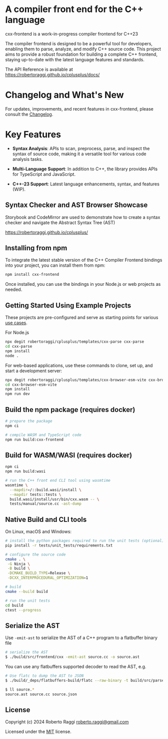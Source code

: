# A compiler front end for the C++ language

cxx-frontend is a work-in-progress compiler frontend for C++23

The compiler frontend is designed to be a powerful tool for developers, enabling them to parse, analyze, and modify C++ source code. This project aims to provide a robust foundation for building a complete C++ frontend, staying
up-to-date with the latest language features and standards.

The API Reference is available at https://robertoraggi.github.io/cplusplus/docs/

# Changelog and What's New

For updates, improvements, and recent features in cxx-frontend, please consult the [Changelog](CHANGELOG.md).

# Key Features

- **Syntax Analysis**: APIs to scan, preprocess, parse, and inspect the syntax of source code, making it a versatile tool for various code analysis tasks.

- **Multi-Language Support**: In addition to C++, the library provides APIs for TypeScript and JavaScript.

- **C++-23 Support**: Latest language enhancements, syntax, and features (WIP).

## Syntax Checker and AST Browser Showcase

Storybook and CodeMirror are used to demonstrate how to create a syntax checker and navigate the Abstract Syntax Tree (AST)

https://robertoraggi.github.io/cplusplus/

## Installing from npm

To integrate the latest stable version of the C++ Compiler Frontend bindings into your project, you can install them from npm:

```sh
npm install cxx-frontend
```

Once installed, you can use the bindings in your Node.js or web projects as needed.

## Getting Started Using Example Projects

These projects are pre-configured and serve as starting points for various [use cases](https://github.com/robertoraggi/cplusplus/tree/main/templates).

For Node.js

```sh
npx degit robertoraggi/cplusplus/templates/cxx-parse cxx-parse
cd cxx-parse
npm install
node .
```

For web-based applications, use these commands to clone, set up, and start a development server:

```sh
npx degit robertoraggi/cplusplus/templates/cxx-browser-esm-vite cxx-browser-esm-vite
cd cxx-browser-esm-vite
npm install
npm run dev
```

## Build the npm package (requires docker)

```sh
# prepare the package
npm ci

# compile WASM and TypeScript code
npm run build:cxx-frontend
```

## Build for WASM/WASI (requires docker)

```sh
npm ci
npm run build:wasi

# run the C++ front end CLI tool using wasmtime
wasmtime \
  --mapdir=/::build.wasi/install \
  --mapdir tests::tests \
  build.wasi/install/usr/bin/cxx.wasm -- \
  tests/manual/source.cc -ast-dump
```

## Native Build and CLI tools

On Linux, macOS and Windows:

```sh
# install the python packages required to run the unit tests (optional)
pip install -r tests/unit_tests/requirements.txt

# configure the source code
cmake . \
 -G Ninja \
 -B build \
 -DCMAKE_BUILD_TYPE=Release \
 -DCXX_INTERPROCEDURAL_OPTIMIZATION=1

# build
cmake --build build

# run the unit tests
cd build
ctest --progress
```

## Serialize the AST

Use `-emit-ast` to serialize the AST of a C++ program to a flatbuffer binary file

```sh
# serialize the AST
$ ./build/src/frontend/cxx -emit-ast source.cc -o source.ast
```

You can use any flatbuffers supported decoder to read the AST, e.g.

```sh
# Use flatc to dump the AST to JSON
$ ./build/_deps/flatbuffers-build/flatc --raw-binary -t build/src/parser/cxx/ast.bfbs  -- source.ast

$ ll source.*
source.ast source.cc source.json
```

## License

Copyright (c) 2024 Roberto Raggi roberto.raggi@gmail.com

Licensed under the [MIT](LICENSE) license.
